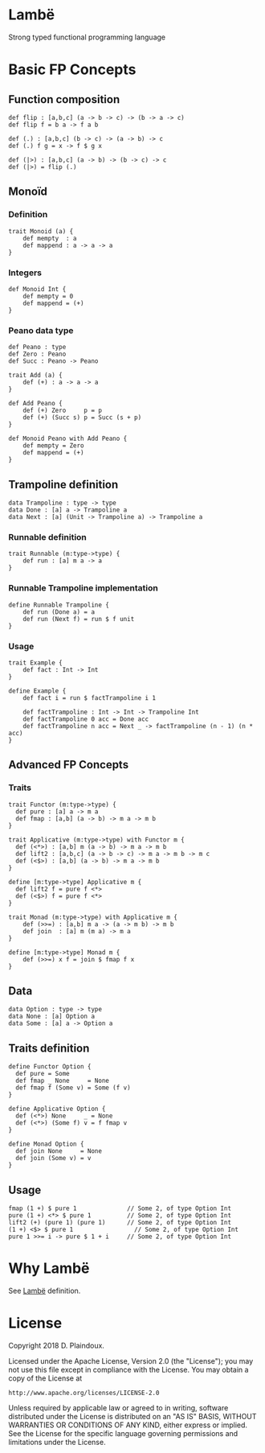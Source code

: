 # Lambë 

Strong typed functional programming language

# Basic FP Concepts

## Function composition

```
def flip : [a,b,c] (a -> b -> c) -> (b -> a -> c)
def flip f = b a -> f a b

def (.) : [a,b,c] (b -> c) -> (a -> b) -> c
def (.) f g = x -> f $ g x

def (|>) : [a,b,c] (a -> b) -> (b -> c) -> c
def (|>) = flip (.)
```

## Monoïd

### Definition

```
trait Monoid (a) {
    def mempty  : a
    def mappend : a -> a -> a 
}
```

### Integers

```
def Monoid Int {
    def mempty = 0
    def mappend = (+)
}
```

### Peano data type

```
def Peano : type
def Zero : Peano
def Succ : Peano -> Peano

trait Add (a) {
    def (+) : a -> a -> a
}

def Add Peano {
    def (+) Zero     p = p
    def (+) (Succ s) p = Succ (s + p)
}

def Monoid Peano with Add Peano {
    def mempty = Zero
    def mappend = (+)
}
```

## Trampoline definition

```
data Trampoline : type -> type
data Done : [a] a -> Trampoline a
data Next : [a] (Unit -> Trampoline a) -> Trampoline a
```
### Runnable definition

```
trait Runnable (m:type->type) {
    def run : [a] m a -> a
}
```
### Runnable Trampoline implementation

```
define Runnable Trampoline {
    def run (Done a) = a
    def run (Next f) = run $ f unit
}
```

### Usage

```
trait Example {
    def fact : Int -> Int
}

define Example {
    def fact i = run $ factTrampoline i 1

    def factTrampoline : Int -> Int -> Trampoline Int
    def factTrampoline 0 acc = Done acc
    def factTrampoline n acc = Next _ -> factTrampoline (n - 1) (n * acc)
}    
```

## Advanced FP Concepts

### Traits

``` 
trait Functor (m:type->type) {
  def pure : [a] a -> m a
  def fmap : [a,b] (a -> b) -> m a -> m b
}

trait Applicative (m:type->type) with Functor m {
  def (<*>) : [a,b] m (a -> b) -> m a -> m b
  def lift2 : [a,b,c] (a -> b -> c) -> m a -> m b -> m c
  def (<$>) : [a,b] (a -> b) -> m a -> m b
}

define [m:type->type] Applicative m {
  def lift2 f = pure f <*>
  def (<$>) f = pure f <*>
}

trait Monad (m:type->type) with Applicative m {
    def (>>=) : [a,b] m a -> (a -> m b) -> m b
    def join  : [a] m (m a) -> m a
}

define [m:type->type] Monad m {
    def (>>=) x f = join $ fmap f x
}
```

## Data

```
data Option : type -> type
data None : [a] Option a
data Some : [a] a -> Option a
```

## Traits definition

```
define Functor Option {
  def pure = Some
  def fmap _ None     = None
  def fmap f (Some v) = Some (f v)
}

define Applicative Option {
  def (<*>) None     _ = None
  def (<*>) (Some f) v = f fmap v
}

define Monad Option {
  def join None     = None
  def join (Some v) = v
}
```

## Usage

```
fmap (1 +) $ pure 1              // Some 2, of type Option Int 
pure (1 +) <*> $ pure 1          // Some 2, of type Option Int 
lift2 (+) (pure 1) (pure 1)      // Some 2, of type Option Int 
(1 +) <$> $ pure 1                 // Some 2, of type Option Int 
pure 1 >>= i -> pure $ 1 + i     // Some 2, of type Option Int 
```

# Why Lambë

See [Lambë](http://tolkiengateway.net/wiki/Lambë) definition.

# License

Copyright 2018 D. Plaindoux.

Licensed under the Apache License, Version 2.0 (the "License");
you may not use this file except in compliance with the License.
You may obtain a copy of the License at

    http://www.apache.org/licenses/LICENSE-2.0

Unless required by applicable law or agreed to in writing, software
distributed under the License is distributed on an "AS IS" BASIS,
WITHOUT WARRANTIES OR CONDITIONS OF ANY KIND, either express or implied.
See the License for the specific language governing permissions and
limitations under the License.
